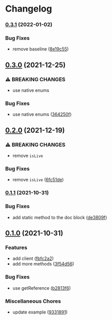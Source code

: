 # Changelog

### [0.3.1](https://www.github.com/brokeyourbike/fidelity-bank-api-client-php/compare/v0.3.0...v0.3.1) (2022-01-02)


### Bug Fixes

* remove baseline ([8e19c55](https://www.github.com/brokeyourbike/fidelity-bank-api-client-php/commit/8e19c553f7d2c752e2bf60d85fd07dd007cf7e1b))

## [0.3.0](https://www.github.com/brokeyourbike/fidelity-bank-api-client-php/compare/v0.2.0...v0.3.0) (2021-12-25)


### ⚠ BREAKING CHANGES

* use native enums

### Bug Fixes

* use native enums ([364250f](https://www.github.com/brokeyourbike/fidelity-bank-api-client-php/commit/364250ff0e1b44a54a4b484402e9948cde0d51b2))

## [0.2.0](https://www.github.com/brokeyourbike/fidelity-bank-api-client-php/compare/v0.1.1...v0.2.0) (2021-12-19)


### ⚠ BREAKING CHANGES

* remove `isLive`

### Bug Fixes

* remove `isLive` ([6fc51de](https://www.github.com/brokeyourbike/fidelity-bank-api-client-php/commit/6fc51dea9a004268dc3aca4cf2ced5a4a001cecf))

### [0.1.1](https://www.github.com/brokeyourbike/fidelity-bank-api-client-php/compare/v0.1.0...v0.1.1) (2021-10-31)


### Bug Fixes

* add static method to the doc block ([de3809f](https://www.github.com/brokeyourbike/fidelity-bank-api-client-php/commit/de3809fde0faf4d0242522397082ce0542b6e1e7))

## [0.1.0](https://www.github.com/brokeyourbike/fidelity-bank-api-client-php/compare/v0.0.1...v0.1.0) (2021-10-31)


### Features

* add client ([fbfc2a2](https://www.github.com/brokeyourbike/fidelity-bank-api-client-php/commit/fbfc2a2863b4141e49e8f511e18c3c6f8a198dea))
* add more methods ([3f54d56](https://www.github.com/brokeyourbike/fidelity-bank-api-client-php/commit/3f54d56adb2365d4efbb079ae2d27315811f6299))


### Bug Fixes

* use getReference ([b2813f6](https://www.github.com/brokeyourbike/fidelity-bank-api-client-php/commit/b2813f69337d9719de45152169c2bff6fc84ad52))


### Miscellaneous Chores

* update example ([9331891](https://www.github.com/brokeyourbike/fidelity-bank-api-client-php/commit/9331891d439cb8851c5120c73e13db483687027b))
